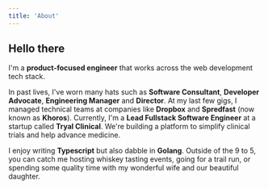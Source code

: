 ```yaml
---
title: 'About'
---
```


## Hello there

I'm a **product-focused engineer** that works across the web development tech stack.

In past lives, I've worn many hats such as **Software Consultant**, **Developer Advocate**, **Engineering Manager** and **Director**. At my last few gigs, I managed technical teams at companies like **Dropbox** and **Spredfast** (now known as **Khoros**). Currently, I'm a **Lead Fullstack Software Engineer** at a startup called **Tryal Clinical**. We're building a platform to simplify clinical trials and help advance medicine.

I enjoy writing **Typescript** but also dabble in **Golang**. Outside of the 9 to 5, you can catch me hosting whiskey tasting events, going for a trail run, or spending some quality time with my wonderful wife and our beautiful daughter.
